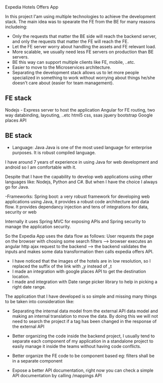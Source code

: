 Expedia Hotels Offers App

In this project I'am using multiple technologies to achieve the development stack. The main idea was to spearate the FE from the BE for many reasons includeing:
* Only the requests that matter the BE side will reach the backend server, and only the requests that matter the FE will reach the FE.
* Let the FE server worry about handling the assets and FE relevant load.
* More scalable, we usually need less FE servers on production than BE servers.
* BE this way can support multiple clients like FE, mobile, ..etc.
* Easier to move to the Microservices architecture.
* Separating the development stack allows us to let more people specialized in something to work without worrying about things he/she doesn't care about (easier for team management).


## FE stack
Nodejs - Express server to host the application
Angular for FE routing, two way databinding, layouting, ..etc
html5
css, ssas
jquery
bootstrap
Google places API


## BE stack
- Language: Java
Java is one of the most used language for enterprise purposes. It is robust compiled language.

I have around 7 years of experience in using Java for web development and android so I am comfortable with it.

Despite that I have the capability to develop web applications using other languages like: Nodejs, Python and C#.
But when I have the choice I always go for Java.

-Frameworks:
Spring boot: a very robust framework for developing web applications using Java, it provides a robust code architecture and data flow.
It provides dependancy injection and tens of integrations for data, security or web

Internally it uses Spring MVC for exposing APIs and Spring security to manage the application security.


So the Expedia App uses the data flow as follows:
User requests the page on the browser with chosing some search filters
--> browser executes an angular http ajax request to the backend
--> the backend validates the inputs and makes some data transformation then calls expedia offers API.

* I have noticed that the images of the hotels are in low resolution, so I replaced the suffix of the link with _y instead of _t
* I made an integration with google places API to get the destination location.
* I made and integration with Date range picker library to help in picking a right date range.


The application that I have developed is so simple and missing many things to be taken into consideration like:

* Separating the internal data model from the external API data model and making an internal translation to move the data.
By doing this we will not need to search the project if a tag has been changed in the response of the external API

* Better organizing the code inside the backend project,
I usually tend to separate each component of my application in a standalone project to easily manage it inside the teams without having code conflicts.

* Better organize the FE code to be component based eg: filters shall be in a separate component

* Expose a better API documentation, right now you can check a simple API documentation by calling /mappings API


